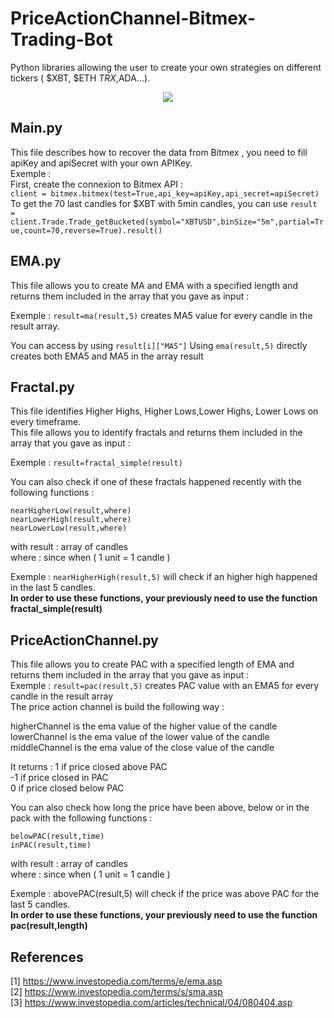# PriceActionChannel-Bitmex-Trading-Bot
Python libraries allowing the user to create your own strategies on different tickers ( $XBT, $ETH $TRX,$ADA...).  
<p align="center">
  <img src="https://firebounty.com/image/751-bitmex">
</p>  

## Main.py 
This file describes how to recover the data from Bitmex , you need to fill apiKey and apiSecret with your own APIKey.  
Exemple :  
First, create the connexion to Bitmex API :  
`client = bitmex.bitmex(test=True,api_key=apiKey,api_secret=apiSecret)`  
To get the 70 last candles for $XBT with 5min candles, you can use 
`result = client.Trade.Trade_getBucketed(symbol="XBTUSD",binSize="5m",partial=True,count=70,reverse=True).result()`

## EMA.py
This file allows you to create MA and EMA with a specified length and returns them included in the array that you gave as input : 

Exemple : `result=ma(result,5)` creates MA5 value for every candle in the result array.

You can access by using `result[i]["MA5"]`
Using `ema(result,5)` directly creates both EMA5 and MA5 in the array result 

## Fractal.py
This file identifies Higher Highs, Higher Lows,Lower Highs, Lower Lows on every timeframe.  
This file allows you to identify fractals and returns them included in the array that you gave as input :  

Exemple : `result=fractal_simple(result)`

You can also check if one of these fractals happened recently with the following functions :  
```nearHigherHigh(result,where)  
nearHigherLow(result,where)  
nearLowerHigh(result,where)  
nearLowerLow(result,where)
```   
with result : array of candles  
where : since when ( 1 unit = 1 candle )   

Exemple : `nearHigherHigh(result,5)` will check if an higher high happened in the last 5 candles.  
**In order to use these functions, your previously need to use the function fractal_simple(result)**    
## PriceActionChannel.py  
This file allows you to create PAC with a specified length of EMA and returns them included in the array that you gave as input :   
Exemple : `result=pac(result,5)` creates PAC value with an EMA5 for every candle in the result array  
The price action channel is build the following way :   
  
higherChannel is the ema value of the higher value of the candle  
lowerChannel is the ema value of the lower value of the candle  
middleChannel is the ema value of the close value of the candle  
  
It returns : 1 if price closed above PAC  
             -1 if price closed in PAC  
             0 if price closed below PAC  
           
You can also check how long the price have been above, below or in the pack with the following functions : 
```abovePAC(result,time)  
belowPAC(result,time)  
inPAC(result,time)  
```  
with result : array of candles  
where : since when ( 1 unit = 1 candle )  

Exemple : abovePAC(result,5) will check if the price was above PAC for the last 5 candles.  
**In order to use these functions, your previously need to use the function pac(result,length)**    

## References
[1] https://www.investopedia.com/terms/e/ema.asp   
[2] https://www.investopedia.com/terms/s/sma.asp   
[3] https://www.investopedia.com/articles/technical/04/080404.asp   
